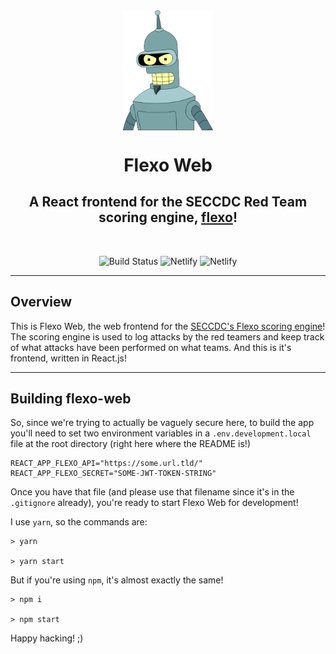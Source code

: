 <div align="center">

<img src="./public/flexo.png" align="center" width="144px" heigh="222px" />

# Flexo Web

## A React frontend for the SECCDC Red Team scoring engine, [flexo](https;//github.com/seccdc/flexo)!

</div>

<br/>

<div align="center">

![Build Status](https://github.com/parsec/flexo-web/actions/workflows/build_react.yml/badge.svg)
![Netlify](https://img.shields.io/netlify/55674218-e8cf-4acb-97aa-73fdeab6dc67?label=Netlify%20Prod&logo=netlify&style=for-the-badge)
![Netlify](https://img.shields.io/netlify/2c161edd-9612-4660-99f9-36ed62b6cfbf?label=Netlify%20Staging&logo=netlify&style=for-the-badge)

</div>

---

## Overview

This is Flexo Web, the web frontend for the [SECCDC's Flexo scoring engine](https://github.com/seccdc/flexo)! The scoring engine is used to log attacks by the red teamers and keep track of what attacks have been performed on what teams. And this is it's frontend, written in React.js!

---

## Building flexo-web

So, since we're trying to actually be vaguely secure here, to build the app you'll need to set two environment variables in a `.env.development.local` file at the root directory (right here where the README is!)

```text
REACT_APP_FLEXO_API="https://some.url.tld/"
REACT_APP_FLEXO_SECRET="SOME-JWT-TOKEN-STRING"
```

Once you have that file (and please use that filename since it's in the `.gitignore` already), you're ready to start Flexo Web for development!

I use `yarn`, so the commands are:

```shell
> yarn

> yarn start
```

But if you're using `npm`, it's almost exactly the same!

```shell
> npm i

> npm start
```

Happy hacking! ;)
